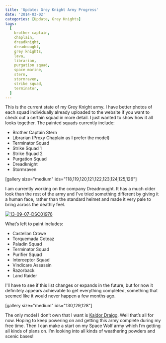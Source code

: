 ```yaml
---
title: 'Update: Grey Knight Army Progress'
date: '2014-03-02'
categories: [Update, Grey Knights]
tags:
  [
    brother captain,
    chaplain,
    dreadknight,
    dreadnought,
    grey knights,
    lava,
    librarian,
    purgation squad,
    space marine,
    stern,
    stormraven,
    strike squad,
    terminator,
  ]
---
```


This is the current state of my Grey Knight army. I have better photos of each squad individually already uploaded to the website if you want to check out a certain squad in more detail. I just wanted to show how it all looks together. The painted squads currently include:

- Brother Captain Stern
- Librarian (Proxy Chaplain as I prefer the model)
- Terminator Squad
- Strike Squad 1
- Strike Squad 2
- Purgation Squad
- Dreadknight
- Stormraven

[gallery size="medium" ids="118,119,120,121,122,123,124,125,126"]

I am currently working on the company Dreadnought. It has a much older look than the rest of the army and I've tried something different by giving it a human face, rather than the standard helmet and made it very pale to bring across the deathly feel.

[![13-09-07-DSC01976](http://www.minitothemax.com/minitothemax/wp-content/uploads/2015/06/13-09-07-DSC01976-768x1024.jpg)](http://www.minitothemax.com/minitothemax/wp-content/uploads/2015/06/13-09-07-DSC01976.jpg)

What’s left to paint includes:

- Castellan Crowe
- Torquemada Coteaz
- Paladin Squad
- Terminator Squad
- Purifier Squad
- Interceptor Squad
- Vindicare Assassin
- Razorback
- Land Raider

I'll have to see if this list changes or expands in the future, but for now it definitely appears achievable to get everything completed, something that seemed like it would never happen a few months ago.

<div id="gallery-4" class="gallery galleryid-355 gallery-columns-3 gallery-size-thumbnail">

[gallery size="medium" ids="130,129,128"]

</div>

The only model I don’t own that I want is [Kaldor Draigo](http://web.archive.org/web/20131009211215/http://www.games-workshop.com/gws/catalog/productDetail.jsp?prodId=prod1190020a&_requestid=3489470). Well that’s all for now. Hoping to keep powering on and getting this army complete during my free time. Then I can make a start on my Space Wolf army which I’m getting all kinds of plans on. I’m looking into all kinds of weathering powders and scenic bases!
